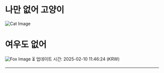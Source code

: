 
# 나만 없어 고양이

![Cat Image](https://cdn2.thecatapi.com/images/e0i.jpg)

# 여우도 없어
![Fox Image](https://randomfox.ca/images/10.jpg)
⏳ 업데이트 시간: 2025-02-10 11:46:24 (KRW)

---
